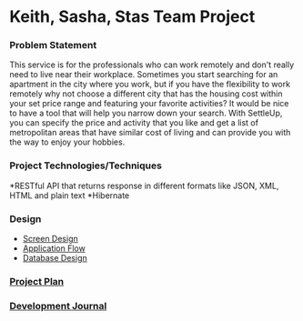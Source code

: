 # Keith, Sasha, Stas Team Project
 

### Problem Statement
This service is for the professionals who can work remotely and don't really need to live near
their workplace. Sometimes you start searching for an apartment in the city where you work, but 
if you have the flexibility to work remotely why not choose a different city that has the housing cost
within your set price range and featuring your favorite activities? It would be nice to have a tool that
will help you narrow down your search. With SettleUp, you can specify the price and activity that you
like and get a list of metropolitan areas that have similar cost of living and can provide you
with the way to enjoy your hobbies.



### Project Technologies/Techniques 

*RESTful API that returns response in different formats like JSON, XML, HTML and plain text
*Hibernate



### Design

* [Screen Design](DesignDocuments/Screens.md)
* [Application Flow](DesignDocuments/applicationFlow.md)
* [Database Design](DesignDocuments/databaseDiagram.png)

### [Project Plan](ProjectPlan.md)

### [Development Journal](Journal.md)